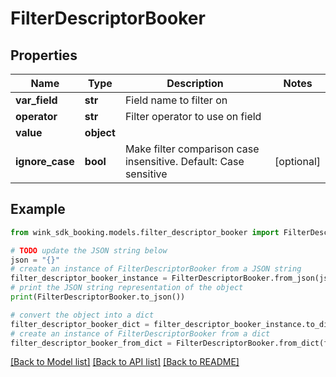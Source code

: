 # FilterDescriptorBooker


## Properties

Name | Type | Description | Notes
------------ | ------------- | ------------- | -------------
**var_field** | **str** | Field name to filter on | 
**operator** | **str** | Filter operator to use on field | 
**value** | **object** |  | 
**ignore_case** | **bool** | Make filter comparison case insensitive. Default: Case sensitive  | [optional] 

## Example

```python
from wink_sdk_booking.models.filter_descriptor_booker import FilterDescriptorBooker

# TODO update the JSON string below
json = "{}"
# create an instance of FilterDescriptorBooker from a JSON string
filter_descriptor_booker_instance = FilterDescriptorBooker.from_json(json)
# print the JSON string representation of the object
print(FilterDescriptorBooker.to_json())

# convert the object into a dict
filter_descriptor_booker_dict = filter_descriptor_booker_instance.to_dict()
# create an instance of FilterDescriptorBooker from a dict
filter_descriptor_booker_from_dict = FilterDescriptorBooker.from_dict(filter_descriptor_booker_dict)
```
[[Back to Model list]](../README.md#documentation-for-models) [[Back to API list]](../README.md#documentation-for-api-endpoints) [[Back to README]](../README.md)


